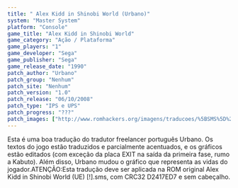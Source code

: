 ```yaml
---
title: " Alex Kidd in Shinobi World (Urbano)"
system: "Master System"
platform: "Console"
game_title: "Alex Kidd in Shinobi World"
game_category: "Ação / Plataforma"
game_players: "1"
game_developer: "Sega"
game_publisher: "Sega"
game_release_date: "1990"
patch_author: "Urbano"
patch_group: "Nenhum"
patch_site: "Nenhum"
patch_version: "1.0"
patch_release: "06/10/2008"
patch_type: "IPS e UPS"
patch_progress: "???"
patch_images: ["http://www.romhackers.org/imagens/traducoes/%5BSMS%5D%20Alex%20Kidd%20in%20Shinobi%20World%20-%20Urbano%20-%201.png","http://www.romhackers.org/imagens/traducoes/%5BSMS%5D%20Alex%20Kidd%20in%20Shinobi%20World%20-%20Urbano%20-%202.png","http://www.romhackers.org/imagens/traducoes/%5BSMS%5D%20Alex%20Kidd%20in%20Shinobi%20World%20-%20Urbano%20-%203.png"]
---
```

Esta é uma boa tradução do tradutor freelancer português Urbano. Os textos do jogo estão traduzidos e parcialmente acentuados, e os gráficos estão editados (com exceção da placa EXIT na saída da primeira fase, rumo a Kabuto). Além disso, Urbano mudou o gráfico que representa as vidas do jogador.ATENÇÃO:Esta tradução deve ser aplicada na ROM original Alex Kidd in Shinobi World (UE) [!].sms, com CRC32 D2417ED7 e sem cabeçalho.